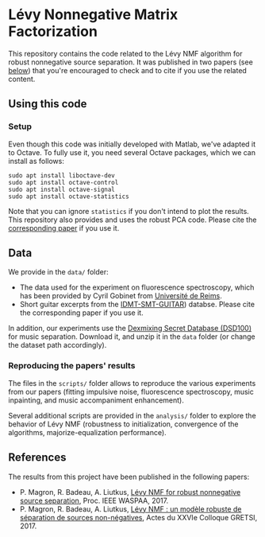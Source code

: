 # Lévy Nonnegative Matrix Factorization

This repository contains the code related to the Lévy NMF algorithm for robust nonnegative source separation. It was published in two papers (see [below](#references)) that you're encouraged to check and to cite if you use the related content.


## Using this code

### Setup

Even though this code was initially developed with Matlab, we've adapted it to Octave. To fully use it, you need several Octave packages, which we can install as follows:

	sudo apt install liboctave-dev
	sudo apt install octave-control
	sudo apt install octave-signal
	sudo apt install octave-statistics

Note that you can ignore `statistics` if you don't intend to plot the results. This repository also provides and uses the robust PCA code. Please cite the [corresponding paper](https://posenhuang.github.io/papers/RPCA_Separation_ICASSP2012.pdf) if you use it.

## Data

We provide in the `data/` folder:

- The data used for the experiment on fluorescence spectroscopy, which has been provided by Cyril Gobinet from [Université de Reims](https://www.univ-reims.fr/biospect/presentation/membres/membres,22804,37993.html).
- Short guitar excerpts from the [IDMT-SMT-GUITAR](https://zenodo.org/record/7544110)) databse. Please cite the corresponding paper if you use it.

In addition, our experiments use the [Dexmixing Secret Database (DSD100)](http://www.sisec17.audiolabs-erlangen.de/) for music separation. Download it, and unzip it in the `data` folder (or change the dataset path accordingly).


### Reproducing the papers' results

The files in the `scripts/` folder allows to reproduce the various experiments from our papers (fitting impulsive noise, fluorescence spectroscopy, music inpainting, and music accompaniment enhancement).

Several additional scripts are provided in the `analysis/` folder to explore the behavior of Lévy NMF (robustness to initialization, convergence of the algorithms, majorize-equalization performance). 


## References

The results from this project have been published in the following papers:

- P. Magron, R. Badeau, A. Liutkus, [Lévy NMF for robust nonnegative source separation](https://hal.science/hal-01548488), Proc. IEEE WASPAA, 2017.
- P. Magron, R. Badeau, A. Liutkus, [Lévy NMF : un modèle robuste de séparation de sources non-négatives](https://hal.science/hal-01540484), Actes du XXVIe Colloque GRETSI, 2017.


